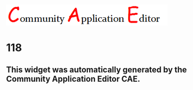 ![CAE](https://github.com/PhilCAEOrg/frontendComponent-118/blob/gh-pages/img/logo.png)  

118
===================


This widget was automatically generated by the Community Application Editor CAE.  
---------------
